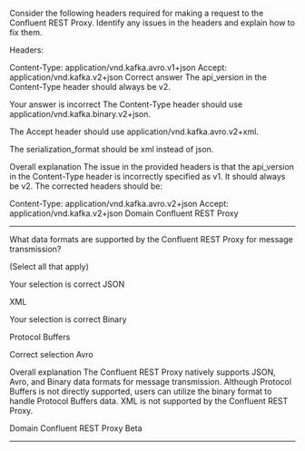 Consider the following headers required for making a request to the Confluent REST Proxy. Identify any issues in the headers and explain how to fix them.



Headers:

Content-Type: application/vnd.kafka.avro.v1+json
Accept: application/vnd.kafka.v2+json
Correct answer
The api_version in the Content-Type header should always be v2.

Your answer is incorrect
The Content-Type header should use application/vnd.kafka.binary.v2+json.

The Accept header should use application/vnd.kafka.avro.v2+xml.

The serialization_format should be xml instead of json.

Overall explanation
The issue in the provided headers is that the api_version in the Content-Type header is incorrectly specified as v1. It should always be v2. The corrected headers should be:



Content-Type: application/vnd.kafka.avro.v2+json
Accept: application/vnd.kafka.v2+json
Domain
Confluent REST Proxy


---


What data formats are supported by the Confluent REST Proxy for message transmission?

(Select all that apply)

Your selection is correct
JSON

XML

Your selection is correct
Binary

Protocol Buffers

Correct selection
Avro

Overall explanation
The Confluent REST Proxy natively supports JSON, Avro, and Binary data formats for message transmission. Although Protocol Buffers is not directly supported, users can utilize the binary format to handle Protocol Buffers data. XML is not supported by the Confluent REST Proxy.

Domain
Confluent REST Proxy
Beta

---


